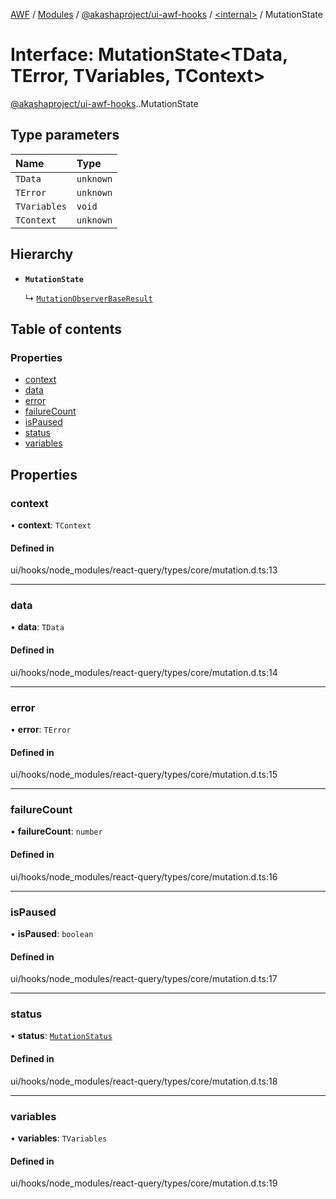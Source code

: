 [AWF](../README.md) / [Modules](../modules.md) / [@akashaproject/ui-awf-hooks](../modules/akashaproject_ui_awf_hooks.md) / [<internal\>](../modules/akashaproject_ui_awf_hooks._internal_.md) / MutationState

# Interface: MutationState<TData, TError, TVariables, TContext\>

[@akashaproject/ui-awf-hooks](../modules/akashaproject_ui_awf_hooks.md).[<internal>](../modules/akashaproject_ui_awf_hooks._internal_.md).MutationState

## Type parameters

| Name | Type |
| :------ | :------ |
| `TData` | `unknown` |
| `TError` | `unknown` |
| `TVariables` | `void` |
| `TContext` | `unknown` |

## Hierarchy

- **`MutationState`**

  ↳ [`MutationObserverBaseResult`](akashaproject_ui_awf_hooks._internal_.MutationObserverBaseResult.md)

## Table of contents

### Properties

- [context](akashaproject_ui_awf_hooks._internal_.MutationState.md#context)
- [data](akashaproject_ui_awf_hooks._internal_.MutationState.md#data)
- [error](akashaproject_ui_awf_hooks._internal_.MutationState.md#error)
- [failureCount](akashaproject_ui_awf_hooks._internal_.MutationState.md#failurecount)
- [isPaused](akashaproject_ui_awf_hooks._internal_.MutationState.md#ispaused)
- [status](akashaproject_ui_awf_hooks._internal_.MutationState.md#status)
- [variables](akashaproject_ui_awf_hooks._internal_.MutationState.md#variables)

## Properties

### context

• **context**: `TContext`

#### Defined in

ui/hooks/node_modules/react-query/types/core/mutation.d.ts:13

___

### data

• **data**: `TData`

#### Defined in

ui/hooks/node_modules/react-query/types/core/mutation.d.ts:14

___

### error

• **error**: `TError`

#### Defined in

ui/hooks/node_modules/react-query/types/core/mutation.d.ts:15

___

### failureCount

• **failureCount**: `number`

#### Defined in

ui/hooks/node_modules/react-query/types/core/mutation.d.ts:16

___

### isPaused

• **isPaused**: `boolean`

#### Defined in

ui/hooks/node_modules/react-query/types/core/mutation.d.ts:17

___

### status

• **status**: [`MutationStatus`](../modules/akashaproject_ui_awf_hooks._internal_.md#mutationstatus)

#### Defined in

ui/hooks/node_modules/react-query/types/core/mutation.d.ts:18

___

### variables

• **variables**: `TVariables`

#### Defined in

ui/hooks/node_modules/react-query/types/core/mutation.d.ts:19
